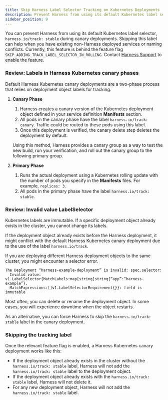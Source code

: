 ```yaml
---
title: Skip Harness Label Selector Tracking on Kubernetes Deployments
description: Prevent Harness from using its default Kubernetes label selector during canary deployments.
sidebar_position: 9
---
```


You can prevent Harness from using its default Kubernetes label selector, `harness.io/track: stable` during canary deployments. Skipping this label can help when you have existing non-Harness deployed services or naming conflicts. Currently, this feature is behind the feature flag `SKIP_ADDING_TRACK_LABEL_SELECTOR_IN_ROLLING`. Contact [Harness Support](mailto:support@harness.io) to enable the feature. 

### Review: Labels in Harness Kubernetes canary phases

Default Harness Kubernetes canary deployments are a two-phase process that relies on deployment object labels for tracking. 

1. **Canary Phase**
	1. Harness creates a canary version of the Kubernetes deployment object defined in your service definition **Manifests** section.
	2. All pods in the canary phase have the label `harness.io/track: canary`. Traffic could be routed to these pods using this label.
	3. Once this deployment is verified, the canary delete step deletes the deployment by default.    
   
	Using this method, Harness provides a canary group as a way to test the new build, run your verification, and roll out the canary group to the following primary group.
2. **Primary Phase**
	1. Runs the actual deployment using a Kubernetes rolling update with the number of pods you specify in the **Manifests** files. For example, `replicas: 3`.
	2. All pods in the primary phase have the label `harness.io/track: stable`.

### Review: Invalid value LabelSelector

Kubernetes labels are immutable. If a specific deployment object already exists in the cluster, you cannot change its labels.

If the deployment object already exists before the Harness deployment, it might conflict with the default Harness Kubernetes canary deployment due to the use of the label `harness.io/track`.

If you are deploying different Harness deployment objects to the same cluster, you might encounter a selector error.


```
The Deployment “harness-example-deployment” is invalid: spec.selector:   
  Invalid value: v1.LabelSelector{MatchLabels:map[string]string{“app”:“harness-example”},   
  MatchExpressions:[]v1.LabelSelectorRequirement{}}: field is immutable
```

Most often, you can delete or rename the deployment object. In some cases, you will experience downtime when the object restarts. 

As an alternative, you can force Harness to skip the `harness.io/track: stable` label in the canary deployment.

### Skipping the tracking label

Once the relevant feature flag is enabled, a Harness Kubernetes canary deployment works like this:

* If the deployment object already exists in the cluster without the `harness.io/track: stable` label, Harness will not add the `harness.io/track: stable` label to the deployment object.
* If the deployment object already exists with the `harness.io/track: stable` label, Harness will not delete it.
* For any new deployment object, Harness will not add the `harness.io/track: stable` label.
